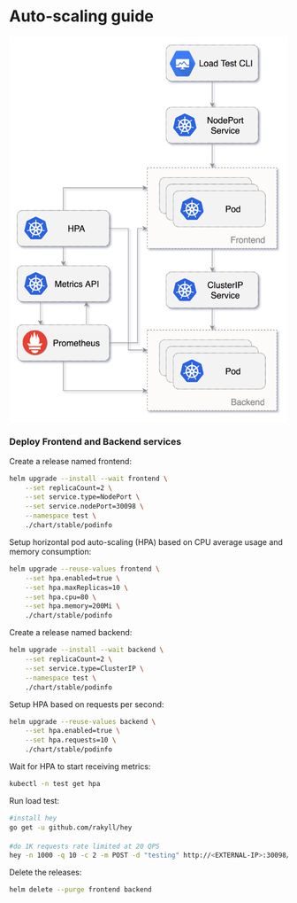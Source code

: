 # Auto-scaling guide 

![OpenFaaS](diagrams/autoscaling.png)

### Deploy Frontend and Backend services

Create a release named frontend:

```bash
helm upgrade --install --wait frontend \
    --set replicaCount=2 \
    --set service.type=NodePort \
    --set service.nodePort=30098 \
    --namespace test \
    ./chart/stable/podinfo
```

Setup horizontal pod auto-scaling (HPA) based on CPU average usage and memory consumption:

```bash
helm upgrade --reuse-values frontend \
    --set hpa.enabled=true \
    --set hpa.maxReplicas=10 \
    --set hpa.cpu=80 \
    --set hpa.memory=200Mi \
    ./chart/stable/podinfo
```

Create a release named backend:

```bash
helm upgrade --install --wait backend \
    --set replicaCount=2 \
    --set service.type=ClusterIP \
    --namespace test \
    ./chart/stable/podinfo
```

Setup HPA based on requests per second:

```bash
helm upgrade --reuse-values backend \
    --set hpa.enabled=true \
    --set hpa.requests=10 \
    ./chart/stable/podinfo
```

Wait for HPA to start receiving metrics:

```bash
kubectl -n test get hpa
```

Run load test:

```bash
#install hey
go get -u github.com/rakyll/hey

#do 1K requests rate limited at 20 QPS
hey -n 1000 -q 10 -c 2 -m POST -d "testing" http://<EXTERNAL-IP>:30098/backend
```

Delete the releases:

```bash
helm delete --purge frontend backend
```

